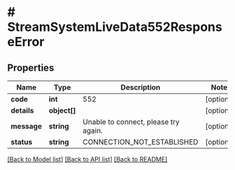 # # StreamSystemLiveData552ResponseError

## Properties

Name | Type | Description | Notes
------------ | ------------- | ------------- | -------------
**code** | **int** | 552 | [optional]
**details** | **object[]** |  | [optional]
**message** | **string** | Unable to connect, please try again. | [optional]
**status** | **string** | CONNECTION_NOT_ESTABLISHED | [optional]

[[Back to Model list]](../../README.md#models) [[Back to API list]](../../README.md#endpoints) [[Back to README]](../../README.md)
